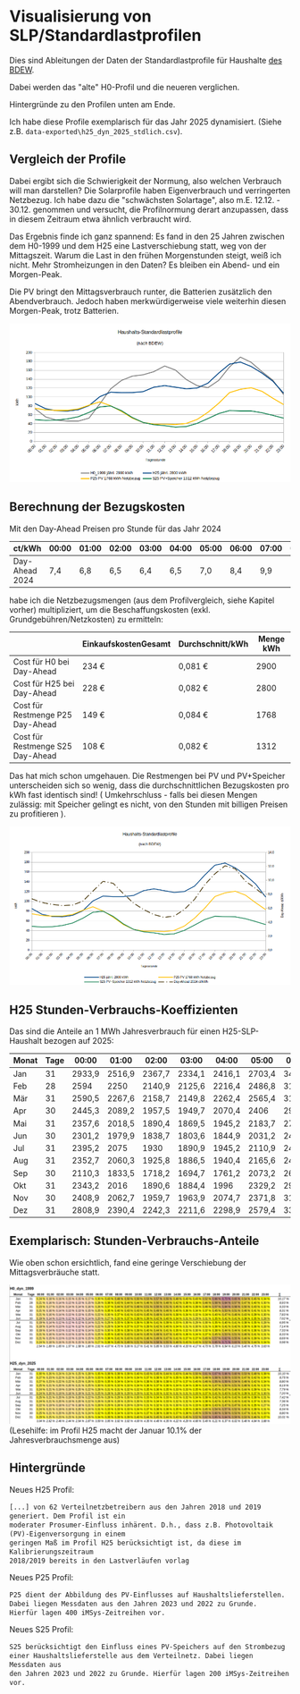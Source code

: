 # Visualisierung von SLP/Standardlastprofilen

Dies sind Ableitungen der Daten der Standardlastprofile für Haushalte [des BDEW](https://www.bdew.de/energie/standardlastprofile-strom/).

Dabei werden das "alte" H0-Profil und die neueren verglichen.

Hintergründe zu den Profilen unten am Ende.
    
Ich habe diese Profile exemplarisch für das Jahr 2025 dynamisiert. (Siehe z.B. `data-exported\h25_dyn_2025_stdlich.csv`).

## Vergleich der Profile

Dabei ergibt sich die Schwierigkeit der Normung, also welchen Verbrauch will man darstellen? Die Solarprofile haben Eigenverbrauch und verringerten Netzbezug. Ich habe dazu die "schwächsten Solartage", also m.E. 12.12. - 30.12. genommen und versucht, die Profilnormung derart anzupassen, dass in diesem Zeitraum etwa ähnlich verbraucht wird.

Das Ergebnis finde ich ganz spannend: Es fand in den 25 Jahren zwischen dem H0-1999 und dem H25 eine Lastverschiebung statt, weg von der Mittagszeit. Warum die Last in den frühen Morgenstunden steigt, weiß ich nicht. Mehr Stromheizungen in den Daten?
Es bleiben ein Abend- und ein Morgen-Peak.

Die PV bringt den Mittagsverbrauch runter, die Batterien zusätzlich den Abendverbrauch. Jedoch haben merkwürdigerweise viele weiterhin diesen Morgen-Peak, trotz Batterien.

![Haushalts-Lastprofile](readme/bdew-lastprofile.png)

## Berechnung der Bezugskosten

Mit den Day-Ahead Preisen pro Stunde für das Jahr 2024

| ct/kWh         | 00:00 | 01:00 | 02:00 | 03:00 | 04:00 | 05:00 | 06:00 | 07:00 | 08:00 | 09:00 | 10:00 | 11:00 | 12:00 | 13:00 | 14:00 | 15:00 | 16:00 | 17:00 | 18:00 | 19:00 | 20:00 | 21:00 | 22:00 | 23:00 |
|----------------|-------|-------|-------|-------|-------|-------|-------|-------|-------|-------|-------|-------|-------|-------|-------|-------|-------|-------|-------|-------|-------|-------|-------|-------|
| Day-Ahead 2024 | 7,4   | 6,8   | 6,5   | 6,4   | 6,5   | 7,0   | 8,4   | 9,9   | 9,6   | 8,1   | 6,7   | 5,8   | 5,1   | 4,7   | 4,9   | 5,8   | 7,3   | 9,4   | 10,9  | 12,1  | 11,7  | 9,9   | 8,8   | 7,7   |

habe ich die Netzbezugsmengen (aus dem Profilvergleich, siehe Kapitel vorher) multipliziert, um die Beschaffungskosten (exkl. Grundgebühren/Netzkosten) zu ermitteln:

|                                  | EinkaufskostenGesamt | Durchschnitt/kWh | Menge kWh |
|----------------------------------|----------------------|------------------|-----------|
| Cost für H0 bei Day-Ahead        | 234 €                | 0,081 €          | 2900      |
| Cost für H25 bei Day-Ahead       | 228 €                | 0,082 €          | 2800      |
| Cost für Restmenge P25 Day-Ahead | 149 €                | 0,084 €          | 1768      |
| Cost für Restmenge S25 Day-Ahead | 108 €                | 0,082 €          | 1312      |

Das hat mich schon umgehauen. Die Restmengen bei PV und PV+Speicher unterscheiden sich so wenig, dass die durchschnittlichen Bezugskosten pro kWh fast identisch sind! ( Umkehrschluss - falls bei diesen Mengen zulässig: mit Speicher gelingt es nicht, von den Stunden mit billigen Preisen zu profitieren ).


![Haushalts-Lastprofile mit Preisen](readme/bdew-lastprofile-boersenpreis.png)

## H25 Stunden-Verbrauchs-Koeffizienten

Das sind die Anteile an 1 MWh Jahresverbrauch für einen H25-SLP-Haushalt bezogen auf 2025:

| Monat | Tage | 00:00  | 01:00  | 02:00  | 03:00  | 04:00  | 05:00  | 06:00  | 07:00  | 08:00  | 09:00  | 10:00  | 11:00  | 12:00  | 13:00  | 14:00  | 15:00  | 16:00  | 17:00  | 18:00  | 19:00  | 20:00  | 21:00  | 22:00  | 23:00  |
|-------|------|--------|--------|--------|--------|--------|--------|--------|--------|--------|--------|--------|--------|--------|--------|--------|--------|--------|--------|--------|--------|--------|--------|--------|--------|
| Jan   | 31   | 2933,9 | 2516,9 | 2367,7 | 2334,1 | 2416,1 | 2703,4 | 3445,6 | 3828   | 3769,4 | 3758   | 3858,8 | 4241,8 | 4382,4 | 4305,4 | 4196,8 | 4302,5 | 4842,7 | 5944,9 | 6533,6 | 6415,8 | 5834,8 | 5214,5 | 4633,6 | 3739,9 |
| Feb   | 28   | 2594   | 2250   | 2140,9 | 2125,6 | 2216,4 | 2486,8 | 3175,3 | 3462,5 | 3367   | 3299,1 | 3315,1 | 3604,6 | 3667,2 | 3565,8 | 3447,1 | 3514,7 | 3842,4 | 4695,9 | 5676,3 | 5712,3 | 5191,7 | 4613,4 | 4077,3 | 3305,4 |
| Mär   | 31   | 2590,5 | 2267,6 | 2158,7 | 2149,8 | 2262,4 | 2565,4 | 3172,8 | 3423,5 | 3353,4 | 3315,9 | 3358,4 | 3660,2 | 3747,7 | 3668,6 | 3570,4 | 3628,1 | 3884,4 | 4501,9 | 5404,8 | 5767   | 5272,1 | 4667,3 | 4116,7 | 3277,1 |
| Apr   | 30   | 2445,3 | 2089,2 | 1957,5 | 1949,7 | 2070,4 | 2406   | 2941,6 | 3232,5 | 3235,9 | 3254,5 | 3293,1 | 3546,7 | 3615,7 | 3470,5 | 3304,2 | 3308,3 | 3502,4 | 4009,2 | 4599,4 | 4867   | 4956,2 | 4658   | 4000,9 | 3142,1 |
| Mai   | 31   | 2357,6 | 2018,5 | 1890,4 | 1869,5 | 1945,2 | 2183,7 | 2711,5 | 3029,3 | 3052,2 | 3074,9 | 3128   | 3399   | 3493,6 | 3372,3 | 3237,5 | 3240,7 | 3418,8 | 3895,2 | 4414,8 | 4588,6 | 4495,3 | 4306,1 | 3821,4 | 3018,2 |
| Jun   | 30   | 2301,2 | 1979,9 | 1838,7 | 1803,6 | 1844,9 | 2031,2 | 2484   | 2737,3 | 2766,1 | 2798,7 | 2847,6 | 3100,1 | 3213,9 | 3114,3 | 3015,5 | 3027,9 | 3193,7 | 3595   | 4032,6 | 4161,3 | 4054,4 | 3832,4 | 3580,1 | 2893,9 |
| Jul   | 31   | 2395,2 | 2075   | 1930   | 1890,9 | 1945,2 | 2110,9 | 2483,8 | 2755,6 | 2824,1 | 2893,8 | 2963,7 | 3233   | 3337,1 | 3214   | 3112,4 | 3119,8 | 3300,9 | 3704   | 4112,5 | 4228,8 | 4107   | 3926,7 | 3675,4 | 2985,4 |
| Aug   | 31   | 2352,7 | 2060,3 | 1925,8 | 1886,5 | 1940,4 | 2165,6 | 2494   | 2702,5 | 2739,7 | 2820,3 | 2902,8 | 3177,7 | 3293,1 | 3177,6 | 3073,2 | 3086,9 | 3269,1 | 3671,6 | 4092,6 | 4219,4 | 4215   | 4079,6 | 3560,6 | 2892,7 |
| Sep   | 30   | 2110,3 | 1833,5 | 1718,2 | 1694,7 | 1761,2 | 2073,2 | 2695,8 | 2855,7 | 2774,4 | 2784,6 | 2824,7 | 3065,6 | 3157,2 | 3055   | 2947   | 2986,9 | 3200,9 | 3682,5 | 4222,7 | 4588,8 | 4602,6 | 4038,4 | 3372   | 2674,1 |
| Okt   | 31   | 2343,2 | 2016   | 1890,6 | 1884,4 | 1996   | 2329,2 | 2975,5 | 3262,7 | 3199,5 | 3212,1 | 3277,2 | 3568,3 | 3669,2 | 3544,1 | 3421,4 | 3453,5 | 3708,2 | 4384,3 | 5248,6 | 5603,9 | 5051,9 | 4422,9 | 3807,5 | 3026,2 |
| Nov   | 30   | 2408,9 | 2062,7 | 1959,7 | 1963,9 | 2074,7 | 2371,8 | 3132,6 | 3446,8 | 3311,2 | 3230,5 | 3271,6 | 3582,1 | 3722,7 | 3673,1 | 3598,9 | 3751,4 | 4346   | 5405,8 | 5840,7 | 5704,8 | 5177,4 | 4586,2 | 4008,3 | 3189,9 |
| Dez   | 31   | 2808,9 | 2390,4 | 2242,3 | 2211,6 | 2298,9 | 2579,4 | 3334,5 | 3800,1 | 3809,2 | 3810,5 | 3925,6 | 4287,5 | 4383,6 | 4292,6 | 4221,9 | 4402,7 | 5111,8 | 6017,8 | 6372,1 | 6248,9 | 5729,7 | 5132,8 | 4532,4 | 3652,2 |

## Exemplarisch: Stunden-Verbrauchs-Anteile

Wie oben schon ersichtlich, fand eine geringe Verschiebung der Mittagsverbräuche statt.

![Tages-Stundenanteile](readme/tages-stundenanteile.png)
(Lesehilfe: im Profil H25 macht der Januar 10.1% der Jahresverbrauchsmenge aus)



## Hintergründe

Neues H25 Profil:

    [...] von 62 Verteilnetzbetreibern aus den Jahren 2018 und 2019 generiert. Dem Profil ist ein
    moderater Prosumer-Einfluss inhärent. D.h., dass z.B. Photovoltaik (PV)-Eigenversorgung in einem
    geringen Maß im Profil H25 berücksichtigt ist, da diese im Kalibrierungszeitraum
    2018/2019 bereits in den Lastverläufen vorlag
    
Neues P25 Profil:

    P25 dient der Abbildung des PV-Einflusses auf Haushaltslieferstellen.
    Dabei liegen Messdaten aus den Jahren 2023 und 2022 zu Grunde. 
    Hierfür lagen 400 iMSys-Zeitreihen vor. 

Neues S25 Profil:

    S25 berücksichtigt den Einfluss eines PV-Speichers auf den Strombezug
    einer Haushaltslieferstelle aus dem Verteilnetz. Dabei liegen Messdaten aus 
    den Jahren 2023 und 2022 zu Grunde. Hierfür lagen 200 iMSys-Zeitreihen vor.
